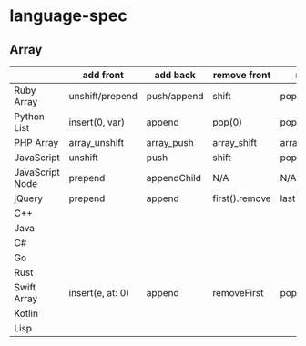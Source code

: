 # language-spec
## Array

|                 | add front        | add back    | remove front   | remove back        |
| --------------- | ---------------- | ----------- | -------------- | ------------------ |
| Ruby Array      | unshift/prepend  | push/append | shift          | pop                |
| Python List     | insert(0, var)   | append      | pop(0)         | pop                |
| PHP Array       | array\_unshift   | array\_push | array\_shift   | array\_pop         |
| JavaScript      | unshift          | push        | shift          | pop                |
| JavaScript Node | prepend          | appendChild | N/A            | N/A                |
| jQuery          | prepend          | append      | first().remove | last().remove      |
| C++             |                  |             |                |                    |
| Java            |                  |             |                |                    |
| C#              |                  |             |                |                    |
| Go              |                  |             |                |                    |
| Rust            |                  |             |                |                    |
| Swift Array     | insert(e, at: 0) | append      | removeFirst    | popLast/removeLast |
| Kotlin          |                  |             |                |                    |
| Lisp            |                  |             |                |                    |
